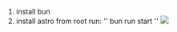 1. install bun
2. install astro
from root run: 
'' 
bun run start
''
![](public/comosedicedemo.gif)

